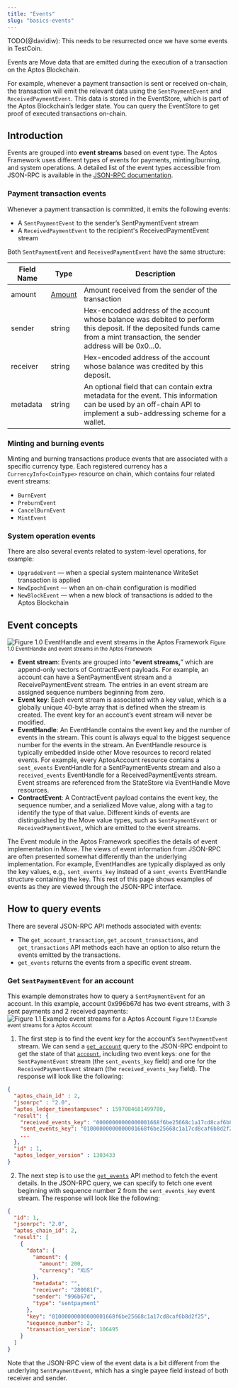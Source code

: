 ```yaml
---
title: "Events"
slug: "basics-events"
---
```

TODO(@davidiw): This needs to be resurrected once we have some events in TestCoin.

Events are Move data that are emitted during the execution of a transaction on the Aptos Blockchain.

For example, whenever a payment transaction is sent or received on-chain, the transaction will emit the relevant data using the `SentPaymentEvent` and `ReceivedPaymentEvent`. This data is stored in the EventStore, which is part of the Aptos Blockchain’s ledger state. You can query the EventStore to get proof of executed transactions on-chain.

## Introduction

Events are grouped into **event streams** based on event type. The Aptos Framework uses different types of events for payments, minting/burning, and system operations. A detailed list of the event types accessible from JSON-RPC is available in the [JSON-RPC documentation](https://github.com/aptos/aptos/blob/main/json-rpc/docs/type_event.md).

### Payment transaction events

Whenever a payment transaction is committed, it emits the following events:

* A `SentPaymentEvent` to the sender’s SentPaymentEvent stream
* A `ReceivedPaymentEvent` to the recipient's ReceivedPaymentEvent stream

Both `SentPaymentEvent` and `ReceivedPaymentEvent` have the same structure:

| Field Name | Type                                                         | Description                                                  |
| ---------- | ------------------------------------------------------------ | ------------------------------------------------------------ |
| amount     | [Amount](https://github.com/aptos/aptos/blob/main/json-rpc/docs/type_amount.md) | Amount received from the sender of the transaction           |
| sender     | string                                                       | Hex-encoded address of the account whose balance was debited to perform this deposit. If the deposited funds came from a mint transaction, the sender address will be 0x0...0. |
| receiver   | string                                                       | Hex-encoded address of the account whose balance was credited by this deposit.<br /> |
| metadata   | string                                                       | An optional field that can contain extra metadata for the event. This information can be used by an off-chain API to implement a sub-addressing scheme for a wallet. |

### Minting and burning events

Minting and burning transactions produce events that are associated with a specific currency type. Each registered currency has a `CurrencyInfo<CoinType>` resource on chain, which contains four related event streams:

* `BurnEvent`
* `PreburnEvent`
* `CancelBurnEvent`
* `MintEvent`

### System operation events

There are also several events related to system-level operations, for example:

* `UpgradeEvent` — when a special system maintenance WriteSet transaction is applied
* `NewEpochEvent` — when an on-chain configuration is modified
* `NewBlockEvent` — when a new block of transactions is added to the Aptos Blockchain

## Event concepts
![Figure 1.0 EventHandle and event streams in the Aptos Framework](/img/docs/events-fig1.svg)
<small className="figure">Figure 1.0 EventHandle and event streams in the Aptos Framework</small>

* **Event stream**: Events are grouped into “**event streams,**” which are append-only vectors of ContractEvent payloads. For example, an account can have a SentPaymentEvent stream and a ReceivePaymentEvent stream. The entries in an event stream are assigned sequence numbers beginning from zero.
* **Event key**: Each event stream is associated with a key value, which is a globally unique 40-byte array that is defined when the stream is created. The event key for an account’s event stream will never be modified.
* **EventHandle**: An EventHandle contains the event key and the number of events in the stream. This count is always equal to the biggest sequence number for the events in the stream. An EventHandle resource is typically embedded inside other Move resources to record related events. For example, every AptosAccount resource contains a `sent_events` EventHandle for a SentPaymentEvents stream and also a `received_events` EventHandle for a ReceivedPaymentEvents stream. Event streams are referenced from the StateStore via EventHandle Move resources.
* **ContractEvent**: A ContractEvent payload contains the event key, the sequence number, and a serialized Move value, along with a tag to identify the type of that value. Different kinds of events are distinguished by the Move value types, such as `SentPaymentEvent` or `ReceivedPaymentEvent`, which are emitted to the event streams.

The Event module in the Aptos Framework specifies the details of event implementation in Move. The views of event information from JSON-RPC are often presented somewhat differently than the underlying implementation. For example, EventHandles are typically displayed as only the key values, e.g., `sent_events_key` instead of a `sent_events` EventHandle structure containing the key. This rest of this page shows examples of events as they are viewed through the JSON-RPC interface.


## How to query events
There are several JSON-RPC API methods associated with events:
* The `get_account_transaction`, `get_account_transactions`, and `get_transactions` API methods each have an option to also return the events emitted by the transactions.
* `get_events` returns the events from a specific event stream.


### Get `SentPaymentEvent` for an account

This example demonstrates how to query a `SentPaymentEvent` for an account. In this example, account 0x996b67d has two event streams, with 3 sent payments and 2 received payments:
![Figure 1.1 Example event streams for a Aptos Account](/img/docs/events-fig2.svg)
<small className="figure">Figure 1.1 Example event streams for a Aptos Account</small>

1. The first step is to find the event key for the account’s `SentPaymentEvent` stream. We can send a [`get_account`](https://github.com/aptos/aptos/blob/main/json-rpc/docs/method_get_account.md)
query to the JSON-RPC endpoint to get the state of that [`account`](https://github.com/aptos/aptos/blob/main/json-rpc/docs/type_account.md), including two event keys: one for the `SentPaymentEvent` stream (the `sent_events_key` field) and one for the `ReceivedPaymentEvent` stream (the `received_events_key` field). The response will look like the following:
```json
{
  "aptos_chain_id" : 2,
  "jsonrpc" : "2.0",
  "aptos_ledger_timestampusec" : 1597084681499780,
  "result": {
    "received_events_key": "00000000000000001668f6be25668c1a17cd8caf6b8d2f25",
    "sent_events_key": "01000000000000001668f6be25668c1a17cd8caf6b8d2f25",
    ...
  },
  "id" : 1,
  "aptos_ledger_version" : 1303433
}
```
2. The next step is to use the [`get_events`](https://github.com/aptos/aptos/blob/main/json-rpc/docs/method_get_events.md) API method to fetch the event details. In the JSON-RPC query, we can specify to fetch one event beginning with sequence number 2 from the `sent_events_key` event stream. The response will look like the following:
```json
{
  "id": 1,
  "jsonrpc": "2.0",
  "aptos_chain_id": 2,
  "result": [
    {
      "data": {
        "amount": {
          "amount": 200,
          "currency": "XUS"
        },
        "metadata": "",
        "receiver": "280081f",
        "sender": "996b67d",
        "type": "sentpayment"
      },
      "key": "01000000000000001668f6be25668c1a17cd8caf6b8d2f25",
      "sequence_number": 2,
      "transaction_version": 106495
    }
  ]
}
```

Note that the JSON-RPC view of the event data is a bit different from the underlying `SentPaymentEvent`, which has a single payee field instead of both receiver and sender.
